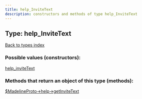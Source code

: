```yaml
---
title: help_InviteText
description: constructors and methods of type help_InviteText
---
```

## Type: help\_InviteText  
[Back to types index](index.md)



### Possible values (constructors):

[help\_inviteText](../constructors/help_inviteText.md)  



### Methods that return an object of this type (methods):

[$MadelineProto->help->getInviteText](../methods/help_getInviteText.md)  



